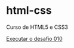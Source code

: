 # html-css
 Curso de HTML5 e CSS3

<a href="https://caiooliveira01.github.io/html-css/desafios/desafio010/android.html">Executar o desafio 010</a>
